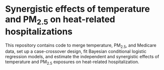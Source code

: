 # Synergistic effects of temperature and PM<sub>2.5</sub> on heat-related hospitalizations

This repository contains code to merge temperature, PM<sub>2.5</sub>, and Medicare data, set up a case-crossover design, fit Bayesian conditional logistic regression models, and estimate the independent and synergistic effects of temperature and PM<sub>2.5</sub> exposures on heat-related hospitalization.

